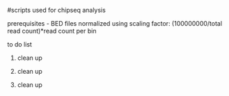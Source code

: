 \#scripts used for chipseq analysis

prerequisites - BED files normalized using scaling factor: (100000000/total read count)*read count per bin

to do list

1. clean up
2. clean   up

3. clean     up

